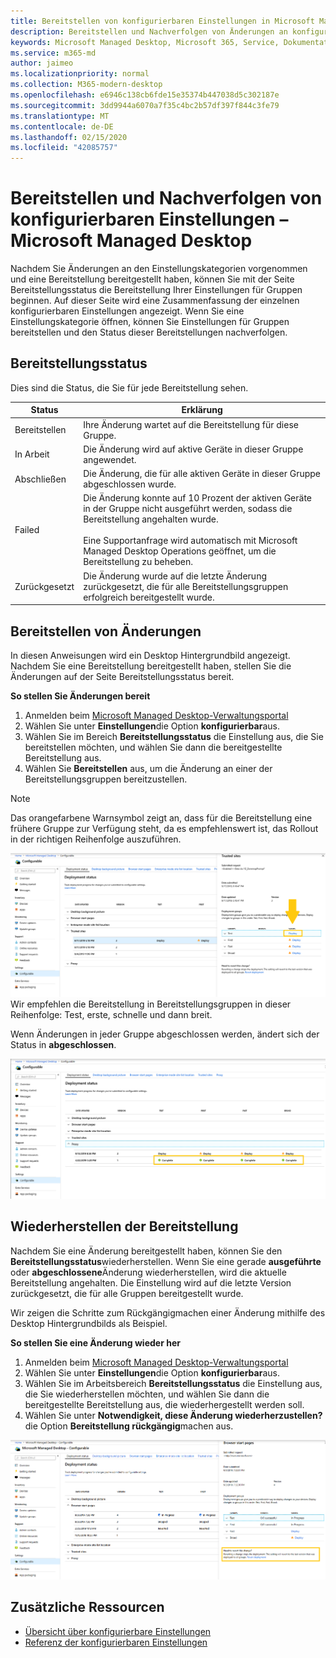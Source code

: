 ```yaml
---
title: Bereitstellen von konfigurierbaren Einstellungen in Microsoft Managed Desktop
description: Bereitstellen und Nachverfolgen von Änderungen an konfigurierbaren Einstellungen in Microsoft Managed Desktop.
keywords: Microsoft Managed Desktop, Microsoft 365, Service, Dokumentation, Deploy, Staging-Bereitstellung, konfigurierbare Einstellungen
ms.service: m365-md
author: jaimeo
ms.localizationpriority: normal
ms.collection: M365-modern-desktop
ms.openlocfilehash: e6946c138cb6fde15e35374b447038d5c302187e
ms.sourcegitcommit: 3dd9944a6070a7f35c4bc2b57df397f844c3fe79
ms.translationtype: MT
ms.contentlocale: de-DE
ms.lasthandoff: 02/15/2020
ms.locfileid: "42085757"
---
```

# <a name="deploy-and-track-configurable-settings---microsoft-managed-desktop"></a>Bereitstellen und Nachverfolgen von konfigurierbaren Einstellungen – Microsoft Managed Desktop

Nachdem Sie Änderungen an den Einstellungskategorien vorgenommen und eine Bereitstellung bereitgestellt haben, können Sie mit der Seite Bereitstellungsstatus die Bereitstellung Ihrer Einstellungen für Gruppen beginnen. Auf dieser Seite wird eine Zusammenfassung der einzelnen konfigurierbaren Einstellungen angezeigt. Wenn Sie eine Einstellungskategorie öffnen, können Sie Einstellungen für Gruppen bereitstellen und den Status dieser Bereitstellungen nachverfolgen.

## <a name="deployment-statuses"></a>Bereitstellungsstatus 

Dies sind die Status, die Sie für jede Bereitstellung sehen.

Status  | Erklärung 
--- | --- 
Bereitstellen | Ihre Änderung wartet auf die Bereitstellung für diese Gruppe.
In Arbeit | Die Änderung wird auf aktive Geräte in dieser Gruppe angewendet. 
Abschließen | Die Änderung, die für alle aktiven Geräte in dieser Gruppe abgeschlossen wurde. 
Failed | Die Änderung konnte auf 10 Prozent der aktiven Geräte in der Gruppe nicht ausgeführt werden, sodass die Bereitstellung angehalten wurde.<br><br> Eine Supportanfrage wird automatisch mit Microsoft Managed Desktop Operations geöffnet, um die Bereitstellung zu beheben. 
Zurückgesetzt | Die Änderung wurde auf die letzte Änderung zurückgesetzt, die für alle Bereitstellungsgruppen erfolgreich bereitgestellt wurde.

## <a name="deploy-changes"></a>Bereitstellen von Änderungen

In diesen Anweisungen wird ein Desktop Hintergrundbild angezeigt. Nachdem Sie eine Bereitstellung bereitgestellt haben, stellen Sie die Änderungen auf der Seite Bereitstellungsstatus bereit. 

**So stellen Sie Änderungen bereit**

1. Anmelden beim [Microsoft Managed Desktop-Verwaltungsportal](https://aka.ms/mwaasportal)
2. Wählen Sie unter **Einstellungen**die Option **konfigurierbar**aus.
3. Wählen Sie im Bereich **Bereitstellungsstatus** die Einstellung aus, die Sie bereitstellen möchten, und wählen Sie dann die bereitgestellte Bereitstellung aus.
4. Wählen Sie **Bereitstellen** aus, um die Änderung an einer der Bereitstellungsgruppen bereitzustellen.

> [!NOTE] 
> Das orangefarbene Warnsymbol zeigt an, dass für die Bereitstellung eine frühere Gruppe zur Verfügung steht, da es empfehlenswert ist, das Rollout in der richtigen Reihenfolge auszuführen. 

![Bereitstellungsstatus Arbeitsbereich. Bereich vertrauenswürdige Websites auf der rechten Seite. Im Abschnitt Bereitstellungsgruppen sind drei Spalten enthalten: Bereitstellungsgruppen, Geräte und Status. In der Spalte Status wird "Deploy" hervorgehoben.](../../media/1deployedit.png)
Wir empfehlen die Bereitstellung in Bereitstellungsgruppen in dieser Reihenfolge: Test, erste, schnelle und dann breit. 

Wenn Änderungen in jeder Gruppe abgeschlossen werden, ändert sich der Status in **abgeschlossen**.

![Bereitstellungsstatus Arbeitsbereich mit Spalten für aktualisiertes Datum, Version, Test, erste, schnelle und Breite. Die Proxy Zeile wird erweitert und zeigt eine datierte Einstellung an, die in jeder der vier Bereitstellungsgruppen als "abgeschlossen" gekennzeichnet ist.](../../media/2completeedit.png)

## <a name="revert-deployment"></a>Wiederherstellen der Bereitstellung

Nachdem Sie eine Änderung bereitgestellt haben, können Sie den **Bereitstellungsstatus**wiederherstellen. Wenn Sie eine gerade **ausgeführte** oder **abgeschlossene**Änderung wiederherstellen, wird die aktuelle Bereitstellung angehalten. Die Einstellung wird auf die letzte Version zurückgesetzt, die für alle Gruppen bereitgestellt wurde. 

Wir zeigen die Schritte zum Rückgängigmachen einer Änderung mithilfe des Desktop Hintergrundbilds als Beispiel. 

**So stellen Sie eine Änderung wieder her**
1. Anmelden beim [Microsoft Managed Desktop-Verwaltungsportal](https://aka.ms/mwaasportal)
2. Wählen Sie unter **Einstellungen**die Option **konfigurierbar**aus.
3. Wählen Sie im Arbeitsbereich **Bereitstellungsstatus** die Einstellung aus, die Sie wiederherstellen möchten, und wählen Sie dann die bereitgestellte Bereitstellung aus, die wiederhergestellt werden soll.
4. Wählen Sie unter **Notwendigkeit, diese Änderung wiederherzustellen?** die Option **Bereitstellung rückgängig**machen aus.

![Bereitstellungsstatus Arbeitsbereich. Browser Startseiten werden ausgewählt, wobei ein Bereich auf der rechten Seite mit Daten über die übermittelte Änderung und deren Status geöffnet wird. Unten sehen Sie den Bereich "diese Änderung muss wiederhergestellt werden", in dem Sie "Bereitstellung wiederherstellen" auswählen können.](../../media/3revert.png) 

## <a name="additional-resources"></a>Zusätzliche Ressourcen
- [Übersicht über konfigurierbare Einstellungen](config-setting-overview.md)
- [Referenz der konfigurierbaren Einstellungen](config-setting-ref.md) 
